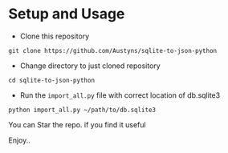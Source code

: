 # Setup and Usage

- Clone this repository
```
git clone https://github.com/Austyns/sqlite-to-json-python
```
- Change directory to just cloned repository
```
cd sqlite-to-json-python
```
- Run the `import_all.py` file with correct location of db.sqlite3
```
python import_all.py ~/path/to/db.sqlite3
```

You can Star the repo. if you find it useful

Enjoy..
